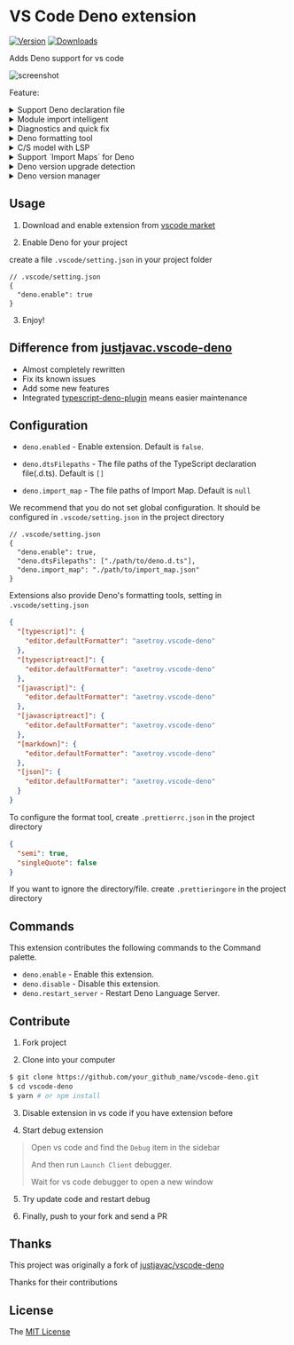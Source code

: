 # VS Code Deno extension

[![Version](https://vsmarketplacebadge.apphb.com/version/axetroy.vscode-deno.svg)](https://marketplace.visualstudio.com/items?itemName=axetroy.vscode-deno)
[![Downloads](https://vsmarketplacebadge.apphb.com/downloads/axetroy.vscode-deno.svg)](https://marketplace.visualstudio.com/items?itemName=axetroy.vscode-deno)

Adds Deno support for vs code

![screenshot](screenshot/screenshot.gif)

Feature:

<details><summary>Support Deno declaration file</summary>

![Deno Support](screenshot/deno.gif)

</details>

<details><summary>Module import intelligent</summary>

![Import](screenshot/import.gif)

</details>

<details><summary>Diagnostics and quick fix</summary>

![Diagnostics](screenshot/diagnostics.gif)

</details>

<details><summary>Deno formatting tool</summary>

![Format](screenshot/format.gif)

</details>

<details><summary>C/S model with LSP</summary>

The extension separate Client/Server with LSP

This means that complicated problems are handled on the server side

Extension won't block your vscode

![Process](screenshot/process.png)

</details>

<details><summary>Support `Import Maps` for Deno</summary>

![Format](screenshot/import_map.gif)

</details>

<details><summary>Deno version upgrade detection</summary>

TODO

</details>

<details><summary>Deno version manager</summary>

Investigating integration into extension

We recommend you using [dvm](https://github.com/axetroy/dvm) for manager Deno version.

</details>

## Usage

1. Download and enable extension from [vscode market](https://marketplace.visualstudio.com/items?itemName=axetroy.vscode-deno)

2. Enable Deno for your project

create a file `.vscode/setting.json` in your project folder

```json5
// .vscode/setting.json
{
  "deno.enable": true
}
```

3. Enjoy!

## Difference from [justjavac.vscode-deno](https://github.com/justjavac/vscode-deno)

- Almost completely rewritten
- Fix its known issues
- Add some new features
- Integrated [typescript-deno-plugin](typescript-deno-plugin) means easier maintenance

## Configuration

- `deno.enabled` - Enable extension. Default is `false`.

- `deno.dtsFilepaths` - The file paths of the TypeScript declaration file(.d.ts). Default is `[]`

- `deno.import_map` - The file paths of Import Map. Default is `null`

We recommend that you do not set global configuration. It should be configured in `.vscode/setting.json` in the project directory

```json5
// .vscode/setting.json
{
  "deno.enable": true,
  "deno.dtsFilepaths": ["./path/to/deno.d.ts"],
  "deno.import_map": "./path/to/import_map.json"
}
```

Extensions also provide Deno's formatting tools, setting in `.vscode/setting.json`

```json
{
  "[typescript]": {
    "editor.defaultFormatter": "axetroy.vscode-deno"
  },
  "[typescriptreact]": {
    "editor.defaultFormatter": "axetroy.vscode-deno"
  },
  "[javascript]": {
    "editor.defaultFormatter": "axetroy.vscode-deno"
  },
  "[javascriptreact]": {
    "editor.defaultFormatter": "axetroy.vscode-deno"
  },
  "[markdown]": {
    "editor.defaultFormatter": "axetroy.vscode-deno"
  },
  "[json]": {
    "editor.defaultFormatter": "axetroy.vscode-deno"
  }
}
```

To configure the format tool, create `.prettierrc.json` in the project directory

```json
{
  "semi": true,
  "singleQuote": false
}
```

If you want to ignore the directory/file. create `.prettieringore` in the project directory

## Commands

This extension contributes the following commands to the Command palette.

- `deno.enable` - Enable this extension.
- `deno.disable` - Disable this extension.
- `deno.restart_server` - Restart Deno Language Server.

## Contribute

1. Fork project

2. Clone into your computer

```bash
$ git clone https://github.com/your_github_name/vscode-deno.git
$ cd vscode-deno
$ yarn # or npm install
```

3. Disable extension in vs code if you have extension before

4. Start debug extension

> Open vs code and find the `Debug` item in the sidebar
>
> And then run `Launch Client` debugger.
>
> Wait for vs code debugger to open a new window

5. Try update code and restart debug

6. Finally, push to your fork and send a PR

## Thanks

This project was originally a fork of [justjavac/vscode-deno](https://github.com/justjavac/vscode-deno)

Thanks for their contributions

## License

The [MIT License](LICENSE)
